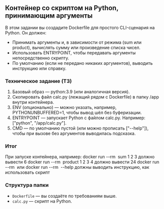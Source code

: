 ## Контейнер со скриптом на Python, принимающим аргументы
В этом задании вы создадите Dockerfile для простого CLI-сценария на Python. Он должен:
- Принимать аргументы и, в зависимости от режима (sum или product), вычислять сумму или произведение списка чисел.
- Использовать ENTRYPOINT, чтобы передавать аргументы непосредственно скрипту.
- По умолчанию (если не передано никаких аргументов), выводить инструкцию или справку.

### Техническое задание (ТЗ)
1. Базовый образ — python:3.9 (или аналогичная версия).
2. Скопировать файл calc.py (лежащий рядом с Dockerfile) в папку /app внутри контейнера.
3. ENV (опционально) — можно указать, например, PYTHONUNBUFFERED=1, чтобы вывод шёл без буферизации.
4. ENTRYPOINT — запускает Python с файлом calc.py. Например: ["python", "/app/calc.py"].
5. CMD — по умолчанию пустой (или можно прописать ["--help"]), чтобы при вызове без аргументов выводилась подсказка.

### Итог 
При запуске контейнера, например:
docker run --rm <image> sum 1 2 3 должно вывести 6
docker run --rm <image> product 1 2 3 4 должно вывести 24
docker run --rm <image> или docker run --rm <image> --help должны выводить инструкцию, как использовать скрипт
### Структура папки
- `Dockerfile` — вы создаёте по требованиям выше.
- `calc.py` — скрипт на Python. 